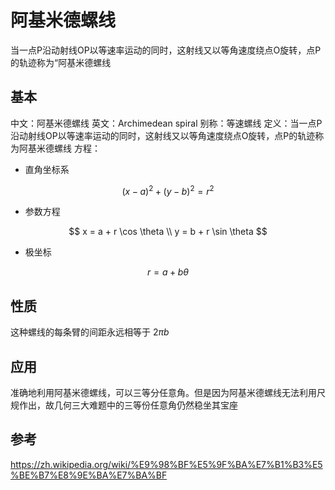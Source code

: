 # 阿基米德螺线

当一点P沿动射线OP以等速率运动的同时，这射线又以等角速度绕点O旋转，点P的轨迹称为“阿基米德螺线

## 基本

中文：阿基米德螺线
英文：Archimedean spiral
别称：等速螺线
定义：当一点P沿动射线OP以等速率运动的同时，这射线又以等角速度绕点O旋转，点P的轨迹称为阿基米德螺线
方程：

- 直角坐标系

$$
    (x - a)^2 + (y - b)^2 = r^2
$$

- 参数方程

$$
    x = a + r \cos \theta \\
    y = b + r \sin \theta
$$

- 极坐标

$$
    r = a + b \theta
$$

## 性质

这种螺线的每条臂的间距永远相等于 $2\pi b$

## 应用

准确地利用阿基米德螺线，可以三等分任意角。但是因为阿基米德螺线无法利用尺规作出，故几何三大难题中的三等份任意角仍然稳坐其宝座

## 参考

https://zh.wikipedia.org/wiki/%E9%98%BF%E5%9F%BA%E7%B1%B3%E5%BE%B7%E8%9E%BA%E7%BA%BF
